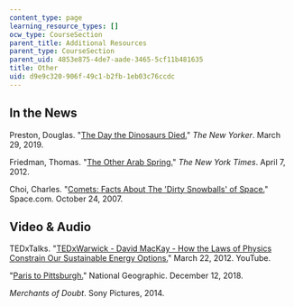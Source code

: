 ```yaml
---
content_type: page
learning_resource_types: []
ocw_type: CourseSection
parent_title: Additional Resources
parent_type: CourseSection
parent_uid: 4853e875-4de7-aade-3465-5cf11b481635
title: Other
uid: d9e9c320-906f-49c1-b2fb-1eb03c76ccdc
---
```


In the News
-----------

Preston, Douglas. "[The Day the Dinosaurs Died.](https://www.newyorker.com/magazine/2019/04/08/the-day-the-dinosaurs-died)" _The New Yorker_. March 29, 2019. 

Friedman, Thomas. "[The Other Arab Spring.](https://www.nytimes.com/2012/04/08/opinion/sunday/friedman-the-other-arab-spring.html)" _The New York Times_. April 7, 2012.

Choi, Charles. "[Comets: Facts About The 'Dirty Snowballs' of Space.](https://www.space.com/53-comets-formation-discovery-and-exploration.html)" Space.com. October 24, 2007.

Video & Audio
-------------

TEDxTalks. "[TEDxWarwick - David MacKay - How the Laws of Physics Constrain Our Sustainable Energy Options.](https://www.youtube.com/watch?v=-5bVbfWuq-Q)" March 22, 2012. YouTube. 

"[Paris to Pittsburgh.](https://www.paristopittsburgh.com/)" National Geographic. December 12, 2018. 

_Merchants of Doubt_. Sony Pictures, 2014.